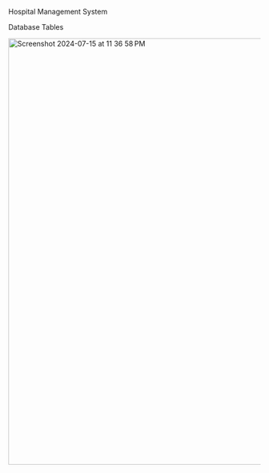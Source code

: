Hospital Management System

Database Tables


<img width="851" alt="Screenshot 2024-07-15 at 11 36 58 PM" src="https://github.com/user-attachments/assets/d392a861-b219-4df6-ac85-c5f0108f9804">


